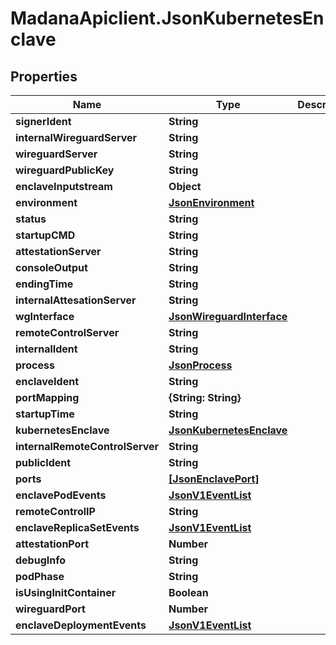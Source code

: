 # MadanaApiclient.JsonKubernetesEnclave

## Properties

Name | Type | Description | Notes
------------ | ------------- | ------------- | -------------
**signerIdent** | **String** |  | [optional] 
**internalWireguardServer** | **String** |  | [optional] 
**wireguardServer** | **String** |  | [optional] 
**wireguardPublicKey** | **String** |  | [optional] 
**enclaveInputstream** | **Object** |  | [optional] 
**environment** | [**JsonEnvironment**](JsonEnvironment.md) |  | [optional] 
**status** | **String** |  | [optional] 
**startupCMD** | **String** |  | [optional] 
**attestationServer** | **String** |  | [optional] 
**consoleOutput** | **String** |  | [optional] 
**endingTime** | **String** |  | [optional] 
**internalAttesationServer** | **String** |  | [optional] 
**wgInterface** | [**JsonWireguardInterface**](JsonWireguardInterface.md) |  | [optional] 
**remoteControlServer** | **String** |  | [optional] 
**internalIdent** | **String** |  | [optional] 
**process** | [**JsonProcess**](JsonProcess.md) |  | [optional] 
**enclaveIdent** | **String** |  | [optional] 
**portMapping** | **{String: String}** |  | [optional] 
**startupTime** | **String** |  | [optional] 
**kubernetesEnclave** | [**JsonKubernetesEnclave**](JsonKubernetesEnclave.md) |  | [optional] 
**internalRemoteControlServer** | **String** |  | [optional] 
**publicIdent** | **String** |  | [optional] 
**ports** | [**[JsonEnclavePort]**](JsonEnclavePort.md) |  | [optional] 
**enclavePodEvents** | [**JsonV1EventList**](JsonV1EventList.md) |  | [optional] 
**remoteControlIP** | **String** |  | [optional] 
**enclaveReplicaSetEvents** | [**JsonV1EventList**](JsonV1EventList.md) |  | [optional] 
**attestationPort** | **Number** |  | [optional] 
**debugInfo** | **String** |  | [optional] 
**podPhase** | **String** |  | [optional] 
**isUsingInitContainer** | **Boolean** |  | [optional] 
**wireguardPort** | **Number** |  | [optional] 
**enclaveDeploymentEvents** | [**JsonV1EventList**](JsonV1EventList.md) |  | [optional] 


